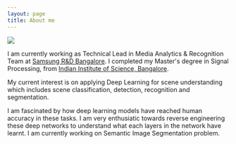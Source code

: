 ```yaml
---
layout: page
title: About me
---
```


![](./profile-photo.PNG)

I am currently working as Technical Lead in Media Analytics &
Recognition Team at [Samsung R&amp;D
Bangalore](http://www.samsung.com/in/aboutsamsung/samsungelectronics/india/rnd.html).
I completed my Master's degree in Signal Processing, from [Indian Institute of Science,
Bangalore](http://ece.iisc.ernet.in/).  

My current interest is on applying Deep Learning for scene understanding which includes scene classification, detection, recognition and segmentation. 

I am fascinated by how deep learning models have reached human accuracy in these tasks.
I am very enthusiatic towards reverse engineering these deep networks to understand what each layers in the network have learnt.
I am currently working on Semantic Image Segmentation problem.
